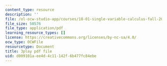 ```yaml
---
content_type: resource
description: ''
file: /ol-ocw-studio-app/courses/18-01-single-variable-calculus-fall-2006/d009101aee4d4c11142f6b477fc84ebe_1RLctDS2hUQ.pdf
file_size: 50576
file_type: application/pdf
learning_resource_types: []
license: https://creativecommons.org/licenses/by-nc-sa/4.0/
ocw_type: OCWFile
resourcetype: Document
title: 3play pdf file
uid: d009101a-ee4d-4c11-142f-6b477fc84ebe
---
```

